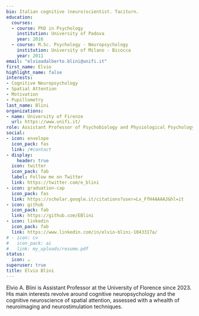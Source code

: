 ```yaml
---
bio: Italian cognitive (neuro)scientist. Taciturn. 
education:
  courses:
  - course: PhD in Psychology
    institution: University of Padova
    year: 2016
  - course: M.Sc. Psychology - Neuropsychology
    institution: University of Milano - Bicocca
    year: 2011
email: "elvioadalberto.blini@unifi.it"
first_name: Elvio
highlight_name: false
interests:
- Cognitive Neuropsychology
- Spatial Attention
- Motivation
- Pupillometry
last_name: Blini
organizations:
- name: University of Firenze
  url: https://www.unifi.it/
role: Assistant Professor of Psychobiology and Physiological Psychology 
social:
- icon: envelope
  icon_pack: fas
  link: /#contact
- display:
    header: true
  icon: twitter
  icon_pack: fab
  label: Follow me on Twitter
  link: https://twitter.com/e_blini
- icon: graduation-cap
  icon_pack: fas
  link: https://scholar.google.it/citations?user=Lx_FfH4AAAAJ&hl=it
- icon: github
  icon_pack: fab
  link: https://github.com/EBlini
- icon: linkedin
  icon_pack: fab
  link: https://www.linkedin.com/in/elvio-blini-1043317a/
# - icon: cv
#   icon_pack: ai
#   link: my_uploads/resume.pdf
status:
  icon: ☕️
superuser: true
title: Elvio Blini
---
```


Elvio A. Blini is Assistant Professor at the University of Florence since 2023. His main interests revolve around cognitive neuropsychology and the cognitive neuroscience of spatial attention, assessed with a whealth of neuroimaging and neurostimulation techniques. 

